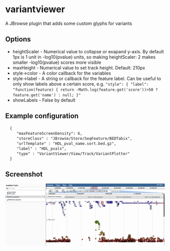 # variantviewer

A JBrowse plugin that adds some custom glyphs for variants


## Options

* heightScaler - Numerical value to collapse or exapand y-axis. By default 1px is 1 unit in -log10(pvalue) units, so making heightScaler: 2 makes smaller -log10(pvalue) scores more visible
* maxHeight - Numerical value to set track height. Default: 210px
* style->color - A color callback for the variables
* style->label - A string or callback for the feature label. Can be useful to only show labels above a certain score, e.g. `"style": { "label": "function(feature) { return -Math.log(feature.get('score'))>50 ? feature.get('name') : null; }"`
* showLabels - False by default

## Example configuration

      {
         "maxFeatureScreenDensity": 6,
         "storeClass" : "JBrowse/Store/SeqFeature/BEDTabix",
         "urlTemplate" : "HDL_pval_name.sort.bed.gz",
         "label" : "HDL_pvals",
         "type" : "VariantViewer/View/Track/VariantPlotter"
      }

## Screenshot

![](img/plotter.png)




